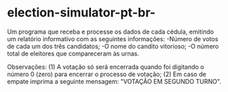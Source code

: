 # election-simulator-pt-br-

 
 Um programa que receba e processe os dados de cada cédula, emitindo um relatório
 informativo com as seguintes informações:
 -Número de votos de cada um dos três candidatos;
 -O nome do candito vitorioso;
 -O número total de eleitores que compareceram às urnas.
 
 Observações:
 (1) A votação só será encerrada quando foi digitando o número 0 (zero) para encerrar o processo de votação;
 (2) Em caso de empate imprima a seguinte mensagem:
 "VOTAÇÃO EM SEGUNDO TURNO".
 

